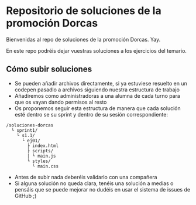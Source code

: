 # Repositorio de soluciones de la promoción Dorcas
Bienvenidas al repo de soluciones de la promoción Dorcas. Yay.

En este repo podréis dejar vuestras soluciones a los ejercicios del temario. 

## Cómo subir soluciones
- Se pueden añadir archivos directamente, si ya estuviese resuelto en un codepen pasadlo a archivos siguiendo nuestra estructura de trabajo
- Añadiremos como administradoras a una alumna de cada turno para que os vayan dando permisos al resto
- Os proponemos seguir esta estructura de manera que cada solución esté dentro se su sprint y dentro de su sesión correspondiente:
```
/soluciones-dorcas
  └ sprint1/
    └ s1.1/
      └ ej01/
        ├ index.html
        ├ scripts/
        | └ main.js 
        └ styles/
          └ main.css
```

- Antes de subir nada deberéis validarlo con una compañera
- Si alguna solución no queda clara, tenéis una solución a medias o pensáis que se puede mejorar no dudéis en usar el sistema de issues de GitHub ;)
